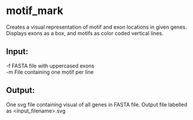 # motif_mark

Creates a visual representation of motif and exon locations in given genes. Displays exons as a box, and motifs as color coded vertical lines.

## Input:

-f FASTA file with uppercased exons  
-m File containing one motif per line  

## Output:  
One svg file containing visual of all genes in FASTA file. Output file labelled as <input_filename>.svg

